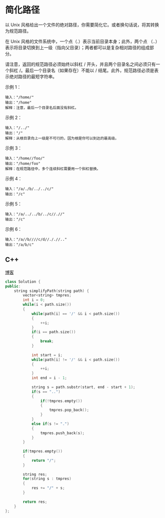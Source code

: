 # 简化路径
以 Unix 风格给出一个文件的绝对路径，你需要简化它。或者换句话说，将其转换为规范路径。

在 Unix 风格的文件系统中，一个点（.）表示当前目录本身；此外，两个点 （..） 表示将目录切换到上一级（指向父目录）；两者都可以是复杂相对路径的组成部分。

请注意，返回的规范路径必须始终以斜杠 / 开头，并且两个目录名之间必须只有一个斜杠 /。最后一个目录名（如果存在）不能以 / 结尾。此外，规范路径必须是表示绝对路径的最短字符串。


示例 1：
```
输入："/home/"
输出："/home"
解释：注意，最后一个目录名后面没有斜杠。
```

示例 2：
```
输入："/../"
输出："/"
解释：从根目录向上一级是不可行的，因为根是你可以到达的最高级。
```

示例 3：
```
输入："/home//foo/"
输出："/home/foo"
解释：在规范路径中，多个连续斜杠需要用一个斜杠替换。
```

示例 4：
```
输入："/a/./b/../../c/"
输出："/c"
```

示例 5：
```
输入："/a/../../b/../c//.//"
输出："/c"
```

示例 6：
```
输入："/a//b////c/d//././/.."
输出："/a/b/c"
```

## C++
[博客](https://www.cnblogs.com/ariel-dreamland/p/9154040.html)

```cpp
class Solution {
public:
    string simplifyPath(string path) {
        vector<string> tmpres;
        int i = 0;
        while(i < path.size())
        {
            while(path[i] == '/' && i < path.size())
            {
                ++i;
            }
            if(i == path.size())
            {
                break;
            }
            
            int start = i;
            while(path[i] != '/' && i < path.size())
            {
                ++i;
            }
            int end = i - 1;
            
            string s = path.substr(start, end - start + 1);
            if(s == "..")
            {
                if(!tmpres.empty())
                {
                    tmpres.pop_back();
                }
            }
            else if(s != ".")
            {
                tmpres.push_back(s);
            }
        }
        
        if(tmpres.empty())
        {
            return "/";
        }
        
        string res;
        for(string s : tmpres)
        {
            res += "/" + s;
        }
        
        return res;
    }
};
```